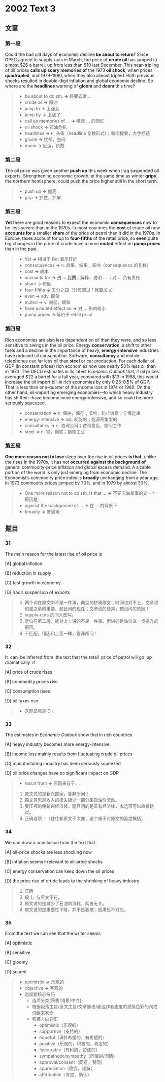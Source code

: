 # 2002 Text 3

## 文章

### 第一段

Could the bad old days of economic decline **be about to return**? Since OPEC agreed to supply-cuts in March, the price of **crude oil** has jumped to almost $26 a barrel, up from less than $10 last December. This near-tripling of oil prices **calls up scary memories of** the 1973 **oil shock**, when prices **quadrupled**, and 1979-1980, when they also almost tripled. Both previous shocks resulted in double-digit inflation and global economic decline. So where are the **headlines** warning of **gloom** and **doom** this time?

> - be about to do sth. **→** 将要去做 ...
> - crude oil **→** 原油
> - jump to **→** 上涨到
> - jump by **→** 上涨了
> - call up memories of ...  **→** 唤起 ... 的回忆
> - oil shock **→** 石油危机
> - headlines **→** n. 头条（headline 复数形式）；新闻提要，大字标题
> - gloom **→** 忧郁，愁闷
> - doom **→** 厄运，阶数

### 第二段

The oil price was given another **push up** this week when Iraq suspended oil exports. Strengthening economic growth, at the same time as winter **grips** the northern hemisphere, could push the price higher still in the short term.

> - push up **→** 提高
> - grip **→** 抓住，抓牢

### 第三段

**Yet** there are good reasons to expect the economic **consequences** now to be less severe than in the 1970s. In most countries the **cost** of crude oil now **accounts for** a smaller **share** of the price of petrol than it did in the 1970s. In Europe, taxes account for up to **four-fifths** of the retail price, so **even** quite big changes in the price of crude have a more **muted** effect on **pump prices** than in the past.

> - Yet **→** 相当于 But 表示转折
> - consequences **→** n. 后果，结果；影响（consequence 的复数）
> - cost **→** 成本
> - accounts for **→** **占 ... 比例**；解释，说明 ... ；对 ... 负有责任
> - share **→** 份额
> - four-fifths **→** 五分之四（分母超过 1 就要加 s）
> - even **→** adv. 即使
> - muted **→** v. 减弱，缓和
> - have a muted effect on **→** 对 ... 影响较小
> - pump prices **→** 等价于 retail price

### 第四段

Rich economies are also less dependent on oil than they were, and so less sensitive to swings in the oil price. Energy **conservation**, a shift to other fuels and a decline in the importance of heavy, **energy-intensive** industries have reduced oil consumption. Software, **consultancy** and mobile telephones use far less oil than **steel** or car production. For each dollar of GDP (in constant prices) rich economies now use nearly 50% less oil than in 1973. The OECD estimates in its latest _Economic Outlook_ that, if oil prices averaged $22 a barrel for a full year, compared with $13 in 1998, this would increase the oil import bill in rich economies by only 0.25-0.5% of GDP. That is less than one-quarter of the income loss in 1974 or 1980. On the other hand, oil-importing emerging economies—to which heavy industry has shifted—have become more energy-intensive, and so could be more seriously squeezed.

> - conservation **→** n. 保护，保存；节约，防止浪费；守恒定律
> - energy-intensive **→** adj. 耗能的；能源密集型的
> - consultancy **→** n. 咨询公司；咨询意见，顾问工作
> - steel **→** n. 钢，钢铁；钢铁工业

### 第五段

**One more reason not to lose** sleep over the rise in oil prices **is that**, unlike the rises in the 1970s, it has not **occurred** **against the background of** general commodity-price inflation and global excess demand. A sizable portion of the world is only just emerging from economic decline. The Economist’s commodity price index is **broadly** unchanging from a year ago. In 1973 commodity prices jumped by 70%, and in 1979 by almost 30%.

> - One more reason not to do sth. is that ...  **→** 不要去做某事的又一个原因是
> - against the background of ...  **→** 在 ... 的背景下
> - broadly **→** 普遍地

## 题目

### 31

The main reason for the latest rise of oil price is

[A] global inflation

[B] reduction in supply

[C] fast growth in economy

[D] Iraq’s suspension of exports

> 1. 两个词在原文中不是一件事，典型的拼凑原文；时间也对不上，文章说的是之前的事情，题目问的现在；文章说的结果，题目问的原因！
> 2. supply-cuts 的同义改写。
> 3. 定位在第二段，能对上！讲的不是一件事，但讲的是油价进一步提升的原因。
> 4. 不匹配，错因和上面一样，答非所问！

### 32

It  can  be inferred from  the text that the retail  price of petrol will go  up dramatically  if

[A] price of crude rises 

[B] commodity prices rise

[C] consumption rises 

[D] oil taxes rise

> - 这题显然是 D！

### 33

The estimates in _Economic_ _Outlook_ show that in rich countries

[A] heavy industry becomes more energy-intensive

[B] income loss mainly results from fluctuating crude oil prices 

[C] manufacturing industry has been seriously squeezed

[D] oil price changes have no significant impact on GDP

> - result from **→** 原因来自于 ... 
> 1. 原文说的是新兴国家，答非所问！
> 2. 原文意思是收入的损失极少一部分来自油价波动。
> 3. 受压榨的使新兴经济体，题目问的是富有经济体，本选项可以直接跳过。
> 4. 正确选项！（往往和原文不太像，这个属于对原文的高度概括）

### 34

We can draw a conclusion from the text that

[A] oil-price shocks are less shocking now

[B] inflation seems irrelevant to oil-price shocks

[C] energy conservation can keep down the oil prices

[D] the price rise of crude leads to the shrinking of heavy industry

> 1. 正确
> 2. 段 1，与原文不符。
> 3. 原文说的是减少了石油的消耗，两者无关。
> 4. 原文说的是重要性下降，并不是萎缩；因果也不对应。

### 35

From the text we can see that the writer seems

[A] optimistic

[B] sensitive 

[C] gloomy 

[D] scared

> - optimistic **→** 乐观的
> - objective **→** 客观的
> - 态度题核心技巧
> 	- 选项分类(积极/消极/中立)
> 	- 根据段落主旨/全文主旨/文章脉络/表达作者态度的感情色彩的词或词组来判断
> 	- 积极方向词汇
> 		- optimistic（乐观的）
> 		- supportive（支特的）
> 		- hopeful（满怀希望的，有希望的）
> 		- positive（乐观的，积极的，肯定的）
> 		- favourable（有利的，赞成的）
> 		- sympathetic/sympathy（同情的/同情）
> 		- approval/consent（同意，赞同）
> 		- appreciation（欣赏，理解）
> 		- affirmation（肯定，确认）
